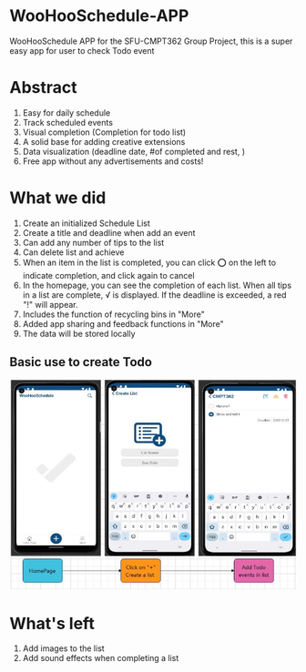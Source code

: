 # WooHooSchedule-APP
WooHooSchedule APP for the SFU-CMPT362 Group Project, this is a super easy app for user to check Todo event

# Abstract
1. Easy for daily schedule 
2. Track scheduled events 
3. Visual completion (Completion for todo list)
4. A solid base for adding creative extensions
5. Data visualization (deadline date, #of completed and rest, )
6. Free app without any advertisements and costs!

# What we did 
1. Create an initialized Schedule List
2. Create a title and deadline when add an event
3. Can add any number of tips to the list
4. Can delete list and achieve
5. When an item in the list is completed, you can click ⭕ on the left to indicate completion, and click again to cancel
6. In the homepage, you can see the completion of each list. When all tips in a list are complete, √ is displayed. If the deadline is exceeded, a red "!" will appear.
7. Includes the function of recycling bins in "More"
8. Added app sharing and feedback functions in "More"
9. The data will be stored locally

## Basic use to create Todo
![](https://github.com/AAXwL/WooHooSchedule-APP/blob/main/To%20create%20%20Todo.jpg)

# What's left 
1. Add images to the list
2. Add sound effects when completing a list

